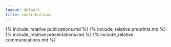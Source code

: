 ```yaml
---
layout: default
title: contributions
---
```


{% include_relative publications.md %}
{% include_relative preprints.md %}
{% include_relative presentations.md %}
{% include_relative communications.md %}
